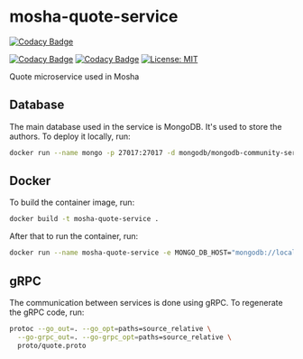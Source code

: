 # mosha-quote-service

[![Codacy Badge](https://app.codacy.com/project/badge/Grade/bb10938daac84a34a66c9a4be906720c)](https://app.codacy.com/gh/wcodesoft/mosha-quote-service/dashboard?utm_source=gh&utm_medium=referral&utm_content=&utm_campaign=Badge_grade)

[![Codacy Badge](https://app.codacy.com/project/badge/Coverage/bb10938daac84a34a66c9a4be906720c)](https://app.codacy.com/gh/wcodesoft/mosha-quote-service/dashboard?utm_source=gh&utm_medium=referral&utm_content=&utm_campaign=Badge_coverage)
[![Codacy Badge](https://app.codacy.com/project/badge/Grade/bb10938daac84a34a66c9a4be906720c)](https://app.codacy.com/gh/wcodesoft/mosha-quote-service/dashboard?utm_source=gh&utm_medium=referral&utm_content=&utm_campaign=Badge_grade)
[![License: MIT](https://img.shields.io/badge/License-MIT-yellow.svg)](https://opensource.org/licenses/MIT)

Quote microservice used in Mosha

## Database

The main database used in the service is MongoDB. It's used to store the authors. To deploy it locally, run:

```bash
docker run --name mongo -p 27017:27017 -d mongodb/mongodb-community-server:latest 
```

## Docker

To build the container image, run:

```bash
docker build -t mosha-quote-service .
```

After that to run the container, run:

```bash
docker run --name mosha-quote-service -e MONGO_DB_HOST="mongodb://localhost:27017" --net=bridge -p 8180:8180 -d mosha-quote-service
```

## gRPC

The communication between services is done using gRPC. To regenerate the gRPC code, run:

```bash
protoc --go_out=. --go_opt=paths=source_relative \
  --go-grpc_out=. --go-grpc_opt=paths=source_relative \
  proto/quote.proto
```
